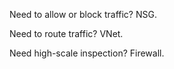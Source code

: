 Need to allow or block traffic? NSG. 

Need to route traffic? VNet. 

Need high-scale inspection? Firewall.

